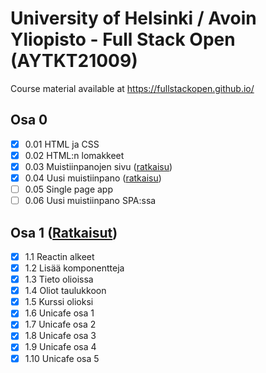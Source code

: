 # University of Helsinki / Avoin Yliopisto - Full Stack Open (AYTKT21009)

Course material available at <https://fullstackopen.github.io/>

## Osa 0

- [x] 0.01 HTML ja CSS
- [x] 0.02 HTML:n lomakkeet
- [x] 0.03 Muistiinpanojen sivu ([ratkaisu](osa0#03-muistiinpanojen-sivu))
- [x] 0.04 Uusi muistiinpano ([ratkaisu](osa0#04-uusi-muistiinpano))
- [ ] 0.05 Single page app
- [ ] 0.06 Uusi muistiinpano SPA:ssa

## Osa 1 ([Ratkaisut](osa1))

- [x] 1.1 Reactin alkeet
- [x] 1.2 Lisää komponentteja
- [x] 1.3 Tieto olioissa
- [x] 1.4 Oliot taulukkoon
- [x] 1.5 Kurssi olioksi
- [x] 1.6 Unicafe osa 1
- [x] 1.7 Unicafe osa 2
- [x] 1.8 Unicafe osa 3
- [x] 1.9 Unicafe osa 4
- [x] 1.10 Unicafe osa 5
